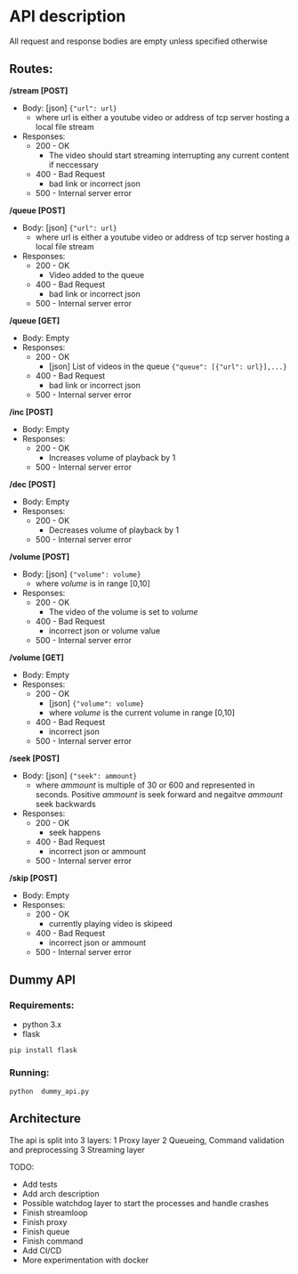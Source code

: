 # API description

All request and response bodies are empty unless specified otherwise

## Routes:

**/stream [POST]**
* Body: [json] `{"url": url}`
  * where url is either a youtube video or address of tcp server hosting a local file stream
* Responses:
  * 200 - OK
    * The video should start streaming interrupting any current content if neccessary
  * 400 - Bad Request
    * bad link or incorrect json
  * 500 - Internal server error


**/queue [POST]**
* Body: [json] `{"url": url}`
  * where url is either a youtube video or address of tcp server hosting a local file stream
* Responses:
  * 200 - OK
    * Video added to the queue
  * 400 - Bad Request
    * bad link or incorrect json
  * 500 - Internal server error


**/queue [GET]**
* Body: Empty
* Responses:
  * 200 - OK
    * [json] List of videos in the queue `{"queue": [{"url": url}],...}`
  * 400 - Bad Request
    * bad link or incorrect json
  * 500 - Internal server error

**/inc [POST]**
* Body: Empty
* Responses:
  * 200 - OK
    * Increases volume of playback by 1
  * 500 - Internal server error

**/dec [POST]**
* Body: Empty
* Responses:
  * 200 - OK
    * Decreases volume of playback by 1
  * 500 - Internal server error

**/volume [POST]**
* Body: [json] `{"volume": volume}`
  * where *volume* is in range [0,10]
* Responses:
  * 200 - OK
    * The video of the volume is set to *volume*
  * 400 - Bad Request
    * incorrect json or volume value
  * 500 - Internal server error


**/volume [GET]**
* Body: Empty
* Responses:
  * 200 - OK
    * [json] `{"volume": volume}`
    * where *volume* is the current volume in range [0,10] 
  * 400 - Bad Request
    * incorrect json
  * 500 - Internal server error

**/seek [POST]**
* Body: [json] `{"seek": ammount}`
  * where *ammount* is multiple of 30 or 600 and represented in seconds. Positive *ammount* is seek forward and negaitve *ammount* seek backwards
* Responses:
  * 200 - OK
    * seek happens
  * 400 - Bad Request
    * incorrect json or ammount
  * 500 - Internal server error


**/skip [POST]**
* Body: Empty
* Responses:
  * 200 - OK
    * currently playing video is skipeed
  * 400 - Bad Request
    * incorrect json or ammount
  * 500 - Internal server error


## Dummy API

### Requirements:
* python 3.x
* flask


```
pip install flask
```

### Running:
```
python  dummy_api.py
```

## Architecture

The api is split into 3 layers:
1 Proxy layer
2 Queueing, Command validation and preprocessing
3 Streaming layer

TODO:
* Add tests
* Add arch description
* Possible watchdog layer to start the processes and handle crashes
* Finish streamloop
* Finish proxy
* Finish queue
* Finish command
* Add CI/CD
* More experimentation with docker
